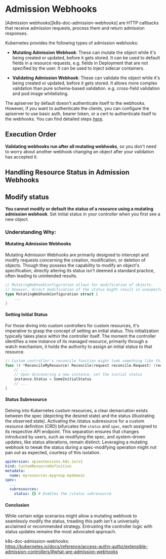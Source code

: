 # Admission Webhooks

[Admission webhooks][k8s-doc-admission-webhooks] are HTTP callbacks that receive admission requests, process
them and return admission responses.

Kubernetes provides the following types of admission webhooks:

- **Mutating Admission Webhook**:
These can mutate the object while it's being created or updated, before it gets
stored. It can be used to default fields in a resource requests, e.g. fields in
Deployment that are not specified by the user. It can be used to inject sidecar
containers.

- **Validating Admission Webhook**:
These can validate the object while it's being created or updated, before it gets
stored. It allows more complex validation than pure schema-based validation.
e.g. cross-field validation and pod image whitelisting.

The apiserver by default doesn't authenticate itself to the webhooks. However,
if you want to authenticate the clients, you can configure the apiserver to use
basic auth, bearer token, or a cert to authenticate itself to the webhooks.
You can find detailed steps
[here](https://kubernetes.io/docs/reference/access-authn-authz/extensible-admission-controllers/#authenticate-apiservers).

<aside class="note">
<H1>Execution Order</H1>

**Validating webhooks run after all mutating webhooks**, so you don't need to worry about another webhook changing an 
object after your validation has accepted it.

</aside>

## Handling Resource Status in Admission Webhooks

<aside class="warning">
<H1>Modify status</H1>

**You cannot modify or default the status of a resource using a mutating admission webhook**. 
Set initial status in your controller when you first see a new object.

</aside>

### Understanding Why:

#### Mutating Admission Webhooks

Mutating Admission Webhooks are primarily designed to intercept and modify requests concerning the creation, 
modification, or deletion of objects. Though they possess the capability to modify an object's specification, 
directly altering its status isn't deemed a standard practice, 
often leading to unintended results.

```go
// MutatingWebhookConfiguration allows for modification of objects.
// However, direct modification of the status might result in unexpected behavior.
type MutatingWebhookConfiguration struct {
    ...
}
```

#### Setting Initial Status

For those diving into custom controllers for custom resources, it's imperative to grasp the concept of setting an 
initial status. This initialization typically takes place within the controller itself. The moment the controller 
identifies a new instance of its managed resource, primarily through a watch mechanism, it holds the authority 
to assign an initial status to that resource.

```go
// Custom controller's reconcile function might look something like this:
func (r *ReconcileMyResource) Reconcile(request reconcile.Request) (reconcile.Result, error) {
    // ... 
    // Upon discovering a new instance, set the initial status
    instance.Status = SomeInitialStatus
    // ...
}
```

#### Status Subresource

Delving into Kubernetes custom resources, a clear demarcation exists between the spec (depicting the desired state) 
and the status (illustrating the observed state). Activating the /status subresource for a custom resource definition 
(CRD) bifurcates the `status` and `spec`, each assigned to its respective API endpoint. 
This separation ensures that changes introduced by users, such as modifying the spec, and system-driven updates, 
like status alterations, remain distinct. Leveraging a mutating webhook to tweak the status during a spec-modifying 
operation might not pan out as expected, courtesy of this isolation.

```yaml
apiVersion: apiextensions.k8s.io/v1
kind: CustomResourceDefinition
metadata:
  name: myresources.mygroup.mydomain
spec:
  ...
  subresources:
    status: {} # Enables the /status subresource
```

#### Conclusion

While certain edge scenarios might allow a mutating webhook to seamlessly modify the status, treading this path isn't a 
universally acclaimed or recommended strategy. Entrusting the controller logic with status updates remains the 
most advocated approach.

k8s-doc-admission-webhooks: https://kubernetes.io/docs/reference/access-authn-authz/extensible-admission-controllers/#what-are-admission-webhooks